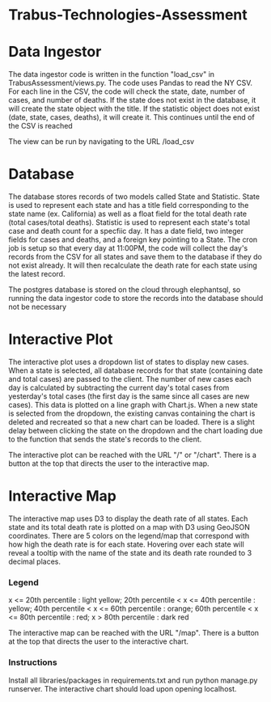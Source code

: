 # Trabus-Technologies-Assessment

# Data Ingestor
The data ingestor code is written in the function "load_csv" in TrabusAssessment/views.py. The code uses Pandas to read the NY CSV. For each line in the CSV, the code will check the state, date, number of cases, and number of deaths. If the state does not exist in the database, it will create the state object with the title. If the statistic object does not exist (date, state, cases, deaths), it will create it. This continues until the end of the CSV is reached

The view can be run by navigating to the URL /load_csv

# Database
The database stores records of two models called State and Statistic. State is used to represent each state and has a title field corresponding to the state name (ex. California) as well as a float field for the total death rate (total cases/total deaths). Statistic is used to represent each state's total case and death count for a specfiic day. It has a date field, two integer fields for cases and deaths, and a foreign key pointing to a State. The cron job is setup so that every day at 11:00PM, the code will collect the day's records from the CSV for all states and save them to the database if they do not exist already. It will then recalculate the death rate for each state using the latest record.   

The postgres database is stored on the cloud through elephantsql, so running the data ingestor code to store the records into the database should not be necessary

# Interactive Plot
The interactive plot uses a dropdown list of states to display new cases. When a state is selected, all database records for that state (containing date and total cases) are passed to the client. The number of new cases each day is calculated by subtracting the current day's total cases from yesterday's total cases (the first day is the same since all cases are new cases). This data is plotted on a line graph with Chart.js. When a new state is selected from the dropdown, the existing canvas containing the chart is deleted and recreated so that a new chart can be loaded. There is a slight delay between clicking the state on the dropdown and the chart loading due to the function that sends the state's records to the client.

The interactive plot can be reached with the URL "/" or "/chart". There is a button at the top that directs the user to the interactive map.

# Interactive Map
The interactive map uses D3 to display the death rate of all states. Each state and its total death rate is plotted on a map with D3 using GeoJSON coordinates. There are 5 colors on the legend/map that correspond with how high the death rate is for each state. Hovering over each state will reveal a tooltip with the name of the state and its death rate rounded to 3 decimal places.

### Legend
x <= 20th percentile : light yellow; 20th percentile < x <= 40th percentile : yellow; 40th percentile < x <= 60th percentile : orange; 60th percentile < x <= 80th percentile : red; x > 80th percentile : dark red

The interactive map can be reached with the URL "/map". There is a button at the top that directs the user to the interactive chart.

### Instructions
Install all libraries/packages in requirements.txt and run python manage.py runserver. The interactive chart should load upon opening localhost. 
